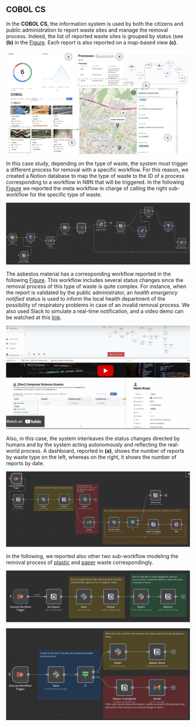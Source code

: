 ## COBOL CS

In the **COBOL CS**, the information system is used by both the citizens and public administration to report waste sites and manage the removal process. Indeed, the list of reported waste sites is grouped by status (see **(b)** in the [Figure](COBOL.png). Each report is also reported on a map-based view **(c)**. 

![Figure](COBOL.png)

In this case study, depending on the type of waste, the system must trigger a different process for removal with a specific workflow. For this reason, we created a Notion database to map the type of waste to the ID of a process corresponding to a workflow in N8N that will be triggered. 
In the following [Figure](cobol-meta.png) we reported the meta workflow in charge of calling the right sub-workflow for the specific type of waste.

![Figure](cobol-meta.png)

The asbestos material has a corresponding workflow reported in the following [Figure](cobol-asbestos.png). This workflow includes several status changes since the removal process of this type of waste is quite complex. For instance, when the report is validated by the public administrator, an *health emergency notified* status is used to inform the local health department of the possibility of respiratory problems in case of an invalid removal process. We also used Slack to simulate a real-time notification, and a video demo can be watched at this [link](https://youtu.be/DGcxz1zb-5A).

[![Figure](image_2024_11_29T10_26_52_556Z.png)](https://youtu.be/DGcxz1zb-5A)

Also, in this case, the system interleaves the status changes directed by humans and by the system acting autonomously and reflecting the real-world process. A dashboard, reported in **(a)**, shows the number of reports by waste type on the left, whereas on the right, it shows the number of reports by date. 

![Figure](cobol-asbestos.png)

In the following, we reported also other two sub-workflow modeling the removal process of [plastic](cobol-plastic.png) and [paper](cobol-paper.png) waste correspondingly.

![plastic](cobol-plastic.png) 

![paper](cobol-paper.png)
